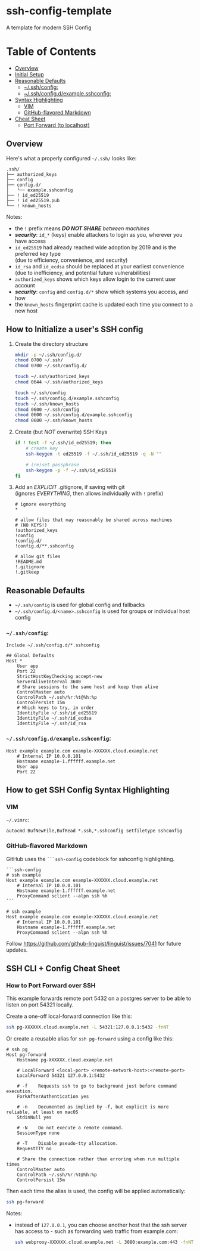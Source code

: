 # ssh-config-template

A template for modern SSH Config

# Table of Contents

-   [Overview](#overview)
-   [Initial Setup](#how-to-initialize-a-users-ssh-config)
-   [Reasonable Defaults](#reasonable-defaults)
    -   [~/.ssh/config:](#sshconfig)
    -   [~/.ssh/config.d/example.sshconfig:](#sshconfigdexamplesshconfig)
-   [Syntax Highlighting](#how-to-get-ssh-config-syntax-highlighting)
    -   [VIM](#vim)
    -   [GitHub-flavored Markdown](#github-flavored-markdown)
-   [Cheat Sheet](#ssh-cli--config-cheat-sheet)
    -   [Port Forward (to localhost)](#how-to-port-forward-over-ssh)

## Overview

Here's what a properly configured `~/.ssh/` looks like:

```text
.ssh/
├── authorized_keys
├── config
├── config.d/
│   └── example.sshconfig
├── ! id_ed25519
├── ! id_ed25519.pub
└── ! known_hosts
```

Notes:

-   the `!` prefix means _**DO NOT SHARE** between machines_
-   **_security_**: `id_*` (keys) enable attackers to login as you, wherever you have access
-   `id_ed25519` had already reached wide adoption by 2019 and is the preferred key type \
    (due to efficiency, convenience, and security)
-   `id_rsa` and `id_ecdsa` should be replaced at your earliest convenience \
    (due to inefficiency, and potential future vulnerabilities)
-   `authorized_keys` shows which keys allow login to the current user account
-   **_security_**: `config` and `config.d/*` show which systems you access, and how
-   the `known_hosts` fingerprint cache is updated each time you connect to a new host

## How to Initialize a user's SSH config

1. Create the directory structure

    ```sh
    mkdir -p ~/.ssh/config.d/
    chmod 0700 ~/.ssh/
    chmod 0700 ~/.ssh/config.d/

    touch ~/.ssh/authorized_keys
    chmod 0644 ~/.ssh/authorized_keys

    touch ~/.ssh/config
    touch ~/.ssh/config.d/example.sshconfig
    touch ~/.ssh/known_hosts
    chmod 0600 ~/.ssh/config
    chmod 0600 ~/.ssh/config.d/example.sshconfig
    chmod 0600 ~/.ssh/known_hosts
    ```

2. Create (but _NOT_ overwrite) SSH Keys

    ```sh
    if ! test -f ~/.ssh/id_ed25519; then
        # create key
        ssh-keygen -t ed25519 -f ~/.ssh/id_ed25519 -q -N ""

        # (re)set passphrase
        ssh-keygen -p -f ~/.ssh/id_ed25519
    fi
    ```

3. Add an _EXPLICIT_ .gitignore, if saving with git \
   (ignores _EVERYTHING_, then allows individually with `!` prefix)

    ```ignore
    # ignore everything
    *

    # allow files that may reasonably be shared across machines
    # (NO KEYS!)
    !authorized_keys
    !config
    !config.d/
    !config.d/**.sshconfig

    # allow git files
    !README.md
    !.gitignore
    !.gitkeep
    ```

## Reasonable Defaults

-   `~/.ssh/config` is used for global config and fallbacks
-   `~/.ssh/config.d/<name>.sshconfig` is used for groups or individual host config

### `~/.ssh/config`:

```ssh-config
Include ~/.ssh/config.d/*.sshconfig

## Global Defaults
Host *
    User app
    Port 22
    StrictHostKeyChecking accept-new
    ServerAliveInterval 3600
    # Share sessions to the same host and keep them alive
    ControlMaster auto
    ControlPath ~/.ssh/%r:%t@%h:%p
    ControlPersist 15m
    # Which keys to try, in order
    IdentityFile ~/.ssh/id_ed25519
    IdentityFile ~/.ssh/id_ecdsa
    IdentityFile ~/.ssh/id_rsa
```

### `~/.ssh/config.d/example.sshconfig`:

```ssh-config
Host example example.com example-XXXXXX.cloud.example.net
    # Internal IP 10.0.0.101
    Hostname example-1.ffffff.example.net
    User app
    Port 22
```

## How to get SSH Config Syntax Highlighting

### VIM

`~/.vimrc`:

```vim
autocmd BufNewFile,BufRead *.ssh,*.sshconfig setfiletype sshconfig
```

### GitHub-flavored Markdown

GitHub uses the ` ```ssh-config ` codeblock for sshconfig highlighting.

````mkdn
```ssh-config
# ssh example
Host example example.com example-XXXXXX.cloud.example.net
    # Internal IP 10.0.0.101
    Hostname example-1.ffffff.example.net
    ProxyCommand sclient --alpn ssh %h
```
````

```ssh-config
# ssh example
Host example example.com example-XXXXXX.cloud.example.net
    # Internal IP 10.0.0.101
    Hostname example-1.ffffff.example.net
    ProxyCommand sclient --alpn ssh %h
```

Follow <https://github.com/github-linguist/linguist/issues/7041> for future updates.

## SSH CLI + Config Cheat Sheet

### How to Port Forward over SSH

This example forwards remote port 5432 on a postgres server to be able to listen on port 54321 locally.

Create a one-off local-forward connection like this:

```sh
ssh pg-XXXXXX.cloud.example.net -L 54321:127.0.0.1:5432 -fnNT
```

Or create a reusable alias for `ssh pg-forward` using a config like this:

```ssh-config
# ssh pg
Host pg-forward
    Hostname pg-XXXXXX.cloud.example.net

    # LocalForward <local-port> <remote-network-host>:<remote-port>
    LocalForward 54321 127.0.0.1:5432

    # -f    Requests ssh to go to background just before command execution.
    ForkAfterAuthentication yes

    # -n    Documented as implied by -f, but explicit is more reliable, at least on macOS
    StdinNull yes

    # -N    Do not execute a remote command.
    SessionType none

    # -T    Disable pseudo-tty allocation.
    RequestTTY no

    # Share the connection rather than erroring when run multiple times
    ControlMaster auto
    ControlPath ~/.ssh/%r:%t@%h:%p
    ControlPersist 15m
```

Then each time the alias is used, the config will be applied automatically:

```sh
ssh pg-forward
```

Notes:

-   instead of `127.0.0.1`, you can choose another host that the ssh server has access to - such as forwarding web traffic from example.com:
    ```sh
    ssh webproxy-XXXXXX.cloud.example.net -L 3080:example.com:443 -fnNT
    ```
